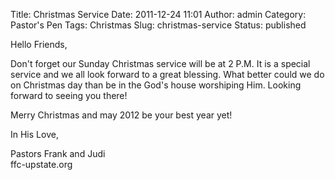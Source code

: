 Title: Christmas Service
Date: 2011-12-24 11:01
Author: admin
Category: Pastor's Pen
Tags: Christmas
Slug: christmas-service
Status: published

Hello Friends,

Don't forget our Sunday Christmas service will be at 2 P.M. It is a
special service and we all look forward to a great blessing. What better
could we do on Christmas day than be in the God's house worshiping Him.
Looking forward to seeing you there!

Merry Christmas and may 2012 be your best year yet!

In His Love,

Pastors Frank and Judi  
ffc-upstate.org
